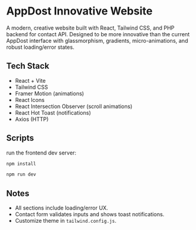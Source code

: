 # AppDost Innovative Website

A modern, creative website built with React, Tailwind CSS, and PHP backend for contact API. Designed to be more innovative than the current AppDost interface with glassmorphism, gradients, micro-animations, and robust loading/error states.

## Tech Stack
- React + Vite
- Tailwind CSS
- Framer Motion (animations)
- React Icons
- React Intersection Observer (scroll animations)
- React Hot Toast (notifications)
- Axios (HTTP)

## Scripts
run the frontend dev server:

```bash
npm install
```

```bash
npm run dev
```

## Notes
- All sections include loading/error UX.
- Contact form validates inputs and shows toast notifications.
- Customize theme in `tailwind.config.js`.
